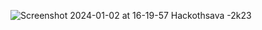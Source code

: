 ![Screenshot 2024-01-02 at 16-19-57 Hackothsava -2k23](https://github.com/Shrii939/Hackothsava-2k23/assets/70104162/ced21e70-d792-433f-935a-5a9a5097c864)
